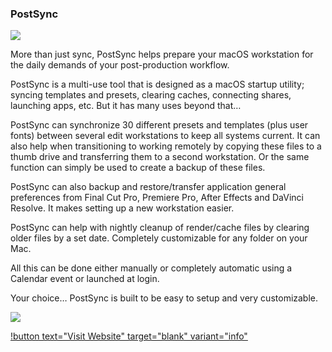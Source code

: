 ### PostSync

![](/static/postsync-header.png)

More than just sync, PostSync helps prepare your macOS workstation for the daily demands of your post-production workflow.

PostSync is a multi-use tool that is designed as a macOS startup utility; syncing templates and presets, clearing caches, connecting shares, launching apps, etc. But it has many uses beyond that…

PostSync can synchronize 30 different presets and templates (plus user fonts) between several edit workstations to keep all systems current. It can also help when transitioning to working remotely by copying these files to a thumb drive and transferring them to a second workstation. Or the same function can simply be used to create a backup of these files.

PostSync can also backup and restore/transfer application general preferences from Final Cut Pro, Premiere Pro, After Effects and DaVinci Resolve. It makes setting up a new workstation easier.

PostSync can help with nightly cleanup of render/cache files by clearing older files by a set date. Completely customizable for any folder on your Mac.

All this can be done either manually or completely automatic using a Calendar event or launched at login.

Your choice… PostSync is built to be easy to setup and very customizable.

![](../static/postsync.png)

[!button text="Visit Website" target="blank" variant="info"](https://chrisroyfilms.com/postsync/)
